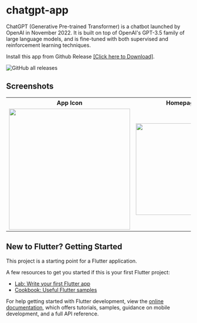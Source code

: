 # chatgpt-app

ChatGPT (Generative Pre-trained Transformer) is a chatbot launched by OpenAI in November 2022. It is built on top of OpenAI's GPT-3.5 family of large language models, and is fine-tuned with both supervised and reinforcement learning techniques.

Install this app from Github Release [[Click here to Download]](https://github.com/aratheunseen/chatgpt-flutter-webview/releases/download/android/ChatGPT-android.apk).

![GitHub all releases](https://img.shields.io/github/downloads/aratheunseen/chatgpt-app/total?color=%23092&label=Total%20Downloads&logo=android)

## Screenshots

<table>
  <tr>
    <th>App Icon</th>
    <th>Homepage</th>
    <th>With Keyboard</th>
    <th>Answer Page</th>
    <th>App Drawer</th>
  </tr>
  <tr>
    <td><img src="https://user-images.githubusercontent.com/62181222/209953421-d2155e4f-41c6-4803-be94-2a37cb4cc2f6.jpg" width="330"></td>
    <td><img src="https://user-images.githubusercontent.com/62181222/209953414-ccbd5af6-405d-476e-a493-e624027ed1a8.jpg" width="250"></td>
    <td><img src="https://user-images.githubusercontent.com/62181222/209953407-54df55fb-2a4a-441d-a1dc-49788fe7bb6a.jpg" width="250"></td>
    <td><img src="https://user-images.githubusercontent.com/62181222/209953426-5206e5d5-320d-49b1-aaf3-8a8376e345f5.jpg" width="260"></td>
    <td><img src="https://user-images.githubusercontent.com/62181222/209953423-5780b592-f767-414b-86dd-4d49f6d0cec9.jpg" width="260"></td>
  </tr>
</table>

## New to Flutter? Getting Started

This project is a starting point for a Flutter application.

A few resources to get you started if this is your first Flutter project:

- [Lab: Write your first Flutter app](https://docs.flutter.dev/get-started/codelab)
- [Cookbook: Useful Flutter samples](https://docs.flutter.dev/cookbook)

For help getting started with Flutter development, view the
[online documentation](https://docs.flutter.dev/), which offers tutorials,
samples, guidance on mobile development, and a full API reference.
